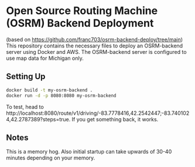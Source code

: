 # Open Source Routing Machine (OSRM) Backend Deployment

(based on https://github.com/franc703/osrm-backend-deploy/tree/main)
This repository contains the necessary files to deploy an OSRM-backend server using Docker and AWS. The OSRM-backend server is configured to use map data for Michigan only.

## Setting Up

```bash
docker build -t my-osrm-backend .
docker run -d -p 8080:8080 my-osrm-backend
```

To test, head to http://localhost:8080/route/v1/driving/-83.7778416,42.2542447;-83.7401024,42.2787389?steps=true. If you get something back, it works.
## Notes

This is a memory hog. Also initial startup can take upwards of 30-40 minutes depending on your memory.
